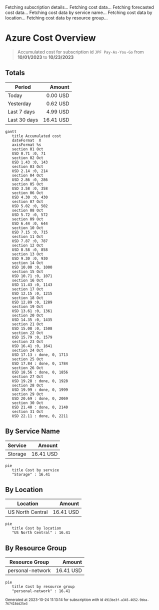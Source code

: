 Fetching subscription details...
Fetching cost data...
Fetching forecasted cost data...
Fetching cost data by service name...
Fetching cost data by location...
Fetching cost data by resource group...
# Azure Cost Overview

> Accumulated cost for subscription id `JPF Pay-As-You-Go` from **10/01/2023** to **10/23/2023**

## Totals

|Period|Amount|
|---|---:|
|Today|0.00 USD|
|Yesterday|0.62 USD|
|Last 7 days|4.99 USD|
|Last 30 days|16.41 USD|

```mermaid
gantt
   title Accumulated cost
   dateFormat  X
   axisFormat %s
   section 01 Oct
   USD 0.71 :0, 71
   section 02 Oct
   USD 1.43 :0, 143
   section 03 Oct
   USD 2.14 :0, 214
   section 04 Oct
   USD 2.86 :0, 286
   section 05 Oct
   USD 3.58 :0, 358
   section 06 Oct
   USD 4.30 :0, 430
   section 07 Oct
   USD 5.02 :0, 502
   section 08 Oct
   USD 5.72 :0, 572
   section 09 Oct
   USD 6.44 :0, 644
   section 10 Oct
   USD 7.15 :0, 715
   section 11 Oct
   USD 7.87 :0, 787
   section 12 Oct
   USD 8.58 :0, 858
   section 13 Oct
   USD 9.30 :0, 930
   section 14 Oct
   USD 10.00 :0, 1000
   section 15 Oct
   USD 10.71 :0, 1071
   section 16 Oct
   USD 11.43 :0, 1143
   section 17 Oct
   USD 12.15 :0, 1215
   section 18 Oct
   USD 12.89 :0, 1289
   section 19 Oct
   USD 13.61 :0, 1361
   section 20 Oct
   USD 14.35 :0, 1435
   section 21 Oct
   USD 15.08 :0, 1508
   section 22 Oct
   USD 15.79 :0, 1579
   section 23 Oct
   USD 16.41 :0, 1641
   section 24 Oct
   USD 17.13 : done, 0, 1713
   section 25 Oct
   USD 17.84 : done, 0, 1784
   section 26 Oct
   USD 18.56 : done, 0, 1856
   section 27 Oct
   USD 19.28 : done, 0, 1928
   section 28 Oct
   USD 19.99 : done, 0, 1999
   section 29 Oct
   USD 20.69 : done, 0, 2069
   section 30 Oct
   USD 21.40 : done, 0, 2140
   section 31 Oct
   USD 22.11 : done, 0, 2211
```

## By Service Name

|Service|Amount|
|---|---:|
|Storage|16.41 USD|

```mermaid
pie
   title Cost by service
   "Storage" : 16.41
```

## By Location

|Location|Amount|
|---|---:|
|US North Central|16.41 USD|

```mermaid
pie
   title Cost by location
   "US North Central" : 16.41
```

## By Resource Group

|Resource Group|Amount|
|---|---:|
|personal-network|16.41 USD|

```mermaid
pie
   title Cost by resource group
   "personal-network" : 16.41
```

<sup>Generated at 2023-10-24 11:13:14 for subscription with id `4913be3f-a345-4652-9bba-767418dd25e3`</sup>
